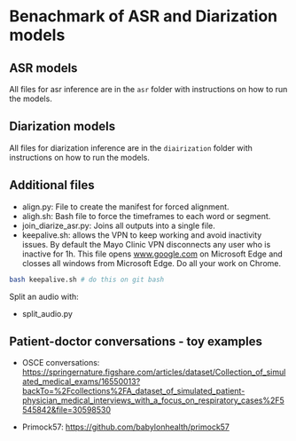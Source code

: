 # Benachmark of ASR and Diarization models

## ASR models
All files for asr inference are in the `asr` folder with instructions on how to run the models. 


## Diarization models
All files for diarization inference are in the `diairization` folder with instructions on how to run the models. 


## Additional files

- align.py: File to create the manifest for forced alignment. 
- aligh.sh: Bash file to force the timeframes to each word or segment.
- join_diarize_asr.py: Joins all outputs into a single file. 
- keepalive.sh: allows the VPN to keep working and avoid inactivity issues. By default the Mayo Clinic VPN disconnects any user who is inactive for 1h. This file opens www.google.com on Microsoft Edge and closses all windows from Microsoft Edge. Do all your work on Chrome.
```bash
bash keepalive.sh # do this on git bash
```

Split an audio with:
- split_audio.py


## Patient-doctor conversations - toy examples

- OSCE conversations: https://springernature.figshare.com/articles/dataset/Collection_of_simulated_medical_exams/16550013?backTo=%2Fcollections%2FA_dataset_of_simulated_patient-physician_medical_interviews_with_a_focus_on_respiratory_cases%2F5545842&file=30598530

- Primock57: https://github.com/babylonhealth/primock57
